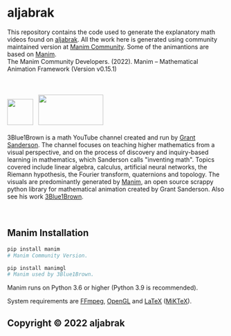 # aljabrak
This repository contains the code used to generate the explanatory math videos found on [aljabrak](https://www.youtube.com/channel/UCN0ssVJD0ANFjmggc1vkcww).
All the work here is generated using community maintained version at [Manim Community](https://github.com/ManimCommunity).
Some of the animantions are based on [Manim](https://github.com/3b1b/manim). <br/>
The Manim Community Developers. (2022). Manim – Mathematical Animation Framework (Version v0.15.1)
<br/><br/><br/><br/>
[<img src="https://user-images.githubusercontent.com/76210541/171666369-8372d706-2f60-48a4-8866-6c1dcafdcbcd.svg" width = "60" height = "60">](https://www.youtube.com/3blue1brown)
&nbsp;
[<img src="https://user-images.githubusercontent.com/76210541/171685937-3655d938-85bc-46ac-bd60-a27e1efa9b04.svg" width = "150" height = "70">](https://www.youtube.com/3blue1brown)
<br/><br/>
3Blue1Brown is a math YouTube channel created and run by [Grant Sanderson](https://github.com/3b1b). The channel focuses on teaching higher mathematics from a visual perspective, and on the process of discovery and inquiry-based learning in mathematics, which Sanderson calls "inventing math". Topics covered include linear algebra, calculus, artificial neural networks, the Riemann hypothesis, the Fourier transform, quaternions and topology. The visuals are predominantly generated by [Manim](https://3b1b.github.io/manim/), an open source scrappy python library for mathematical animation
created by Grant Sanderson. Also see his work [3Blue1Brown](https://www.3blue1brown.com/).
<br/><br/><br/>

## Manim Installation
```sh
pip install manim
# Manim Community Version.
```
```sh
pip install manimgl
# Manim used by 3Blue1Brown.
```
Manim runs on Python 3.6 or higher (Python 3.9 is recommended).

System requirements are [FFmpeg](https://ffmpeg.org/), [OpenGL](https://www.opengl.org/) and [LaTeX](https://www.latex-project.org) ([MiKTeX](https://miktex.org/howto/install-miktex)).



## Copyright © 2022 aljabrak
